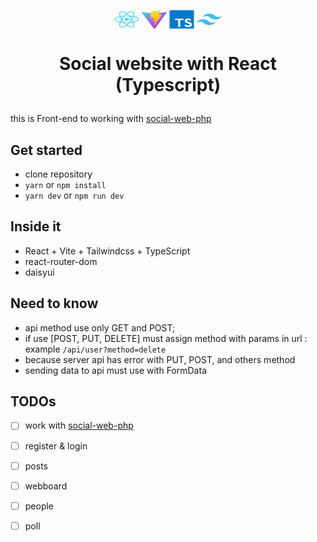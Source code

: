 <p align="center">
<img align="center" alt="React" height="30" width="40" src="https://raw.githubusercontent.com/devicons/devicon/master/icons/react/react-original.svg">
<img align="center" alt="vite" height="30" width="40" src="https://github.com/Arikato111/what-to-read/raw/main/public/vite.svg">
<img align="center" alt="Ts" height="30" width="40" src="https://raw.githubusercontent.com/devicons/devicon/master/icons/typescript/typescript-original.svg">
<img align="center" alt="Ts" height="30" width="40" src="https://github.com/devicons/devicon/raw/master/icons/tailwindcss/tailwindcss-plain.svg">
</p>

# <p align="center">Social website with React (Typescript)</p>

this is Front-end to working with [social-web-php](https://github.com/Arikato111/social-web-php)

## Get started

- clone repository
- `yarn` or `npm install`
- `yarn dev` or `npm run dev`

## Inside it

- React + Vite + Tailwindcss + TypeScript
- react-router-dom
- daisyui

## Need to know

- api method use only GET and POST; 
- if use [POST, PUT, DELETE] must assign method with params in url : example `/api/user?method=delete`
- because server api has error with PUT, POST, and others method
- sending data to api must use with FormData

## TODOs

- [ ] work with [social-web-php](https://github.com/Arikato111/social-web-php)

- [ ] register & login
- [ ] posts
- [ ] webboard
- [ ] people
- [ ] poll